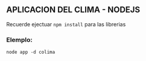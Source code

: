 ## APLICACION DEL CLIMA - NODEJS

Recuerde ejectuar ```npm install``` para las librerias

### Elemplo:

```
node app -d colima
```
